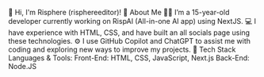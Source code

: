 👋 Hi, I'm Risphere (risphereeditor)!
🚀 About Me
👨‍💻 I’m a 15-year-old developer currently working on RispAI (All-in-one AI app) using NextJS.
💻 I have experience with HTML, CSS, and have built an all socials page using these technologies.
⚙️ I use GitHub Copilot and ChatGPT to assist me with coding and exploring new ways to improve my projects.
🔧 Tech Stack
Languages & Tools:
Front-End: HTML, CSS, JavaScript, Next.js
Back-End: Node.JS

